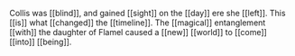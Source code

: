 Collis was [[blind]], and gained [[sight]] on the [[day]] ere she [[left]]. This [[is]] what [[changed]] the [[timeline]]. The [[magical]] entanglement [[with]] the daughter of Flamel caused a [[new]] [[world]] to [[come]] [[into]] [[being]].